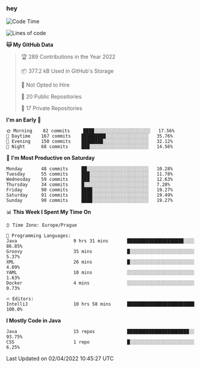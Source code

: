 ### hey

<!--START_SECTION:waka-->
![Code Time](http://img.shields.io/badge/Code%20Time-617%20hrs%2051%20mins-blue)

![Lines of code](https://img.shields.io/badge/From%20Hello%20World%20I%27ve%20Written-86%20Thousand%20lines%20of%20code-blue)

**🐱 My GitHub Data** 

> 🏆 289 Contributions in the Year 2022
 > 
> 📦 377.2 kB Used in GitHub's Storage 
 > 
> 🚫 Not Opted to Hire
 > 
> 📜 20 Public Repositories 
 > 
> 🔑 17 Private Repositories  
 > 
**I'm an Early 🐤** 

```text
🌞 Morning    82 commits     ████░░░░░░░░░░░░░░░░░░░░░   17.56% 
🌆 Daytime    167 commits    █████████░░░░░░░░░░░░░░░░   35.76% 
🌃 Evening    150 commits    ████████░░░░░░░░░░░░░░░░░   32.12% 
🌙 Night      68 commits     ███░░░░░░░░░░░░░░░░░░░░░░   14.56%

```
📅 **I'm Most Productive on Saturday** 

```text
Monday       48 commits     ██░░░░░░░░░░░░░░░░░░░░░░░   10.28% 
Tuesday      55 commits     ███░░░░░░░░░░░░░░░░░░░░░░   11.78% 
Wednesday    59 commits     ███░░░░░░░░░░░░░░░░░░░░░░   12.63% 
Thursday     34 commits     █░░░░░░░░░░░░░░░░░░░░░░░░   7.28% 
Friday       90 commits     ████░░░░░░░░░░░░░░░░░░░░░   19.27% 
Saturday     91 commits     ████░░░░░░░░░░░░░░░░░░░░░   19.49% 
Sunday       90 commits     ████░░░░░░░░░░░░░░░░░░░░░   19.27%

```


📊 **This Week I Spent My Time On** 

```text
⌚︎ Time Zone: Europe/Prague

💬 Programming Languages: 
Java                     9 hrs 31 mins       █████████████████████░░░░   86.85% 
Groovy                   35 mins             █░░░░░░░░░░░░░░░░░░░░░░░░   5.37% 
XML                      26 mins             █░░░░░░░░░░░░░░░░░░░░░░░░   4.09% 
YAML                     10 mins             ░░░░░░░░░░░░░░░░░░░░░░░░░   1.63% 
Docker                   4 mins              ░░░░░░░░░░░░░░░░░░░░░░░░░   0.73%

🔥 Editors: 
IntelliJ                 10 hrs 58 mins      █████████████████████████   100.0%

```

**I Mostly Code in Java** 

```text
Java                     15 repos            ███████████████████████░░   93.75% 
CSS                      1 repo              █░░░░░░░░░░░░░░░░░░░░░░░░   6.25%

```



 Last Updated on 02/04/2022 10:45:27 UTC
<!--END_SECTION:waka-->
